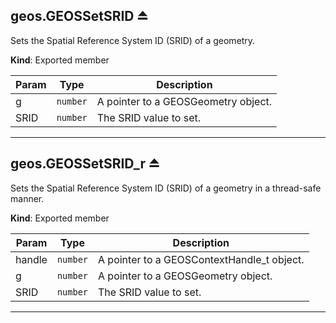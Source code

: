 <a name="exp_module_geos--geos.GEOSSetSRID"></a>

## geos.GEOSSetSRID ⏏
Sets the Spatial Reference System ID (SRID) of a geometry.

**Kind**: Exported member  

| Param | Type | Description |
| --- | --- | --- |
| g | <code>number</code> | A pointer to a GEOSGeometry object. |
| SRID | <code>number</code> | The SRID value to set. |


---
<a name="exp_module_geos--geos.GEOSSetSRID_r"></a>

## geos.GEOSSetSRID\_r ⏏
Sets the Spatial Reference System ID (SRID) of a geometry in a thread-safe manner.

**Kind**: Exported member  

| Param | Type | Description |
| --- | --- | --- |
| handle | <code>number</code> | A pointer to a GEOSContextHandle_t object. |
| g | <code>number</code> | A pointer to a GEOSGeometry object. |
| SRID | <code>number</code> | The SRID value to set. |


---
